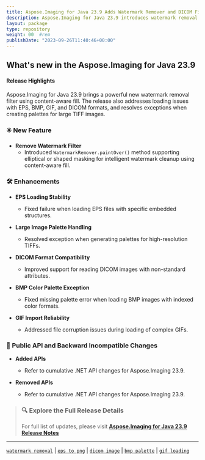 ```yaml
---
title: Aspose.Imaging for Java 23.9 Adds Watermark Remover and DICOM Fixes
description: Aspose.Imaging for Java 23.9 introduces watermark removal filter, enhances EPS, BMP, and GIF loading, and fixes large image palette and DICOM import errors.
layout: package
type: repository
weight: 00	#rem
publishDate: "2023-09-26T11:40:46+00:00"
---
```


## What's new in the Aspose.Imaging for Java 23.9

#### Release Highlights

Aspose.Imaging for Java 23.9 brings a powerful new watermark removal filter using content-aware fill. The release also addresses loading issues with EPS, BMP, GIF, and DICOM formats, and resolves exceptions when creating palettes for large TIFF images.

### ✳️ New Feature

- **Remove Watermark Filter**
  - Introduced `WatermarkRemover.paintOver()` method supporting elliptical or shaped masking for intelligent watermark cleanup using content-aware fill.

### 🛠 Enhancements

- **EPS Loading Stability**
  - Fixed failure when loading EPS files with specific embedded structures.

- **Large Image Palette Handling**
  - Resolved exception when generating palettes for high-resolution TIFFs.

- **DICOM Format Compatibility**
  - Improved support for reading DICOM images with non-standard attributes.

- **BMP Color Palette Exception**
  - Fixed missing palette error when loading BMP images with indexed color formats.

- **GIF Import Reliability**
  - Addressed file corruption issues during loading of complex GIFs.

### 🔄 Public API and Backward Incompatible Changes

- **Added APIs**
  - Refer to cumulative .NET API changes for Aspose.Imaging 23.9.

- **Removed APIs**
  - Refer to cumulative .NET API changes for Aspose.Imaging 23.9.

> ### 🔍 Explore the Full Release Details
>
> For full list of updates, please visit **[Aspose.Imaging for Java 23.9 Release Notes](https://releases.aspose.com/imaging/java/release-notes/2023/aspose-imaging-for-java-23-9-release-notes/)**

---

[`watermark removal`](https://search.aspose.com/q/watermark-removal.html) | [`eps to png`](https://search.aspose.com/q/eps-to-png.html) | [`dicom image`](https://search.aspose.com/q/dicom-image.html) | [`bmp palette`](https://search.aspose.com/q/bmp-palette.html) | [`gif loading`](https://search.aspose.com/q/gif-loading.html)
